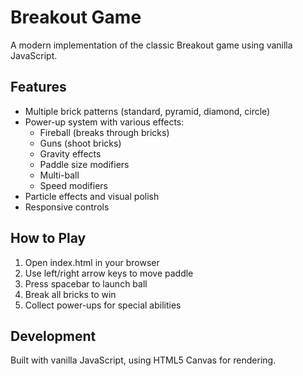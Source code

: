 # Breakout Game

A modern implementation of the classic Breakout game using vanilla JavaScript.

## Features
- Multiple brick patterns (standard, pyramid, diamond, circle)
- Power-up system with various effects:
  - Fireball (breaks through bricks)
  - Guns (shoot bricks)
  - Gravity effects
  - Paddle size modifiers
  - Multi-ball
  - Speed modifiers
- Particle effects and visual polish
- Responsive controls

## How to Play
1. Open index.html in your browser
2. Use left/right arrow keys to move paddle
3. Press spacebar to launch ball
4. Break all bricks to win
5. Collect power-ups for special abilities

## Development
Built with vanilla JavaScript, using HTML5 Canvas for rendering.
